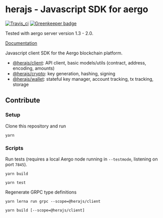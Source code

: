 # herajs - Javascript SDK for aergo

[![Travis_ci](https://travis-ci.org/aergoio/herajs.svg?branch=master)](https://travis-ci.org/aergoio/herajs) [![Greenkeeper badge](https://badges.greenkeeper.io/aergoio/herajs.svg)](https://greenkeeper.io/)

Tested with aergo server version 1.3 - 2.0.

[Documentation](https://herajs.readthedocs.io/)

Javascript client SDK for the Aergo blockchain platform.

- [@herajs/client](./packages/client): API client, basic models/utils (contract, address, encoding, amounts)
- [@herajs/crypto](./packages/crypto): key generation, hashing, signing
- [@herajs/wallet](./packages/wallet): stateful key manager, account tracking, tx tracking, storage

## Contribute

### Setup

Clone this repository and run

```console
yarn
```

### Scripts

Run tests (requires a local Aergo node running in `--testmode`, listening on port `7845`).

```console
yarn build
```
```console
yarn test
```

Regenerate GRPC type definitions

```console
yarn lerna run grpc --scope=@herajs/client
```
```console
yarn build [--scope=@herajs/client]
```
